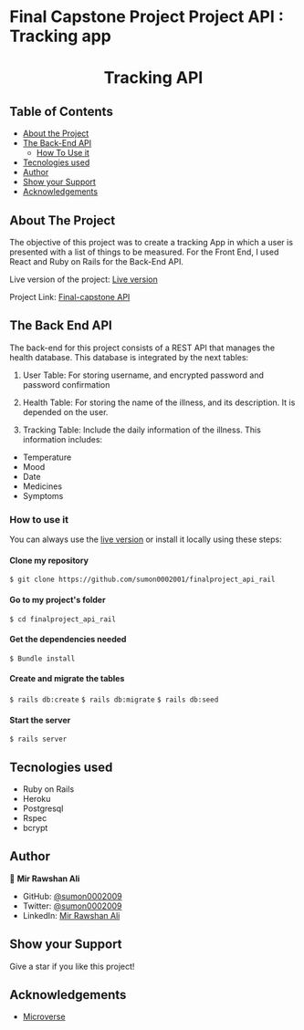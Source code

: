 # Final Capstone Project Project API : Tracking app

<div align="center">

  <h1 color= "rgb(243, 190, 44)" font-size= "40"> Tracking API </h1>
</div>

## Table of Contents

* [About the Project](#about-the-project)
* [The Back-End API](#the-back-end-api)
  * [How To Use it](#how-to-use-it)
* [Tecnologies used](#tecnologies-used)
* [Author](#author)
* [Show your Support](#show-your-support)
* [Acknowledgements](#acknowledgements)

<!-- ABOUT THE PROJECT -->
## About The Project

The objective of this project was to create a tracking App in which a user is presented with a list of things to be measured. For the Front End, I used React and Ruby on Rails for the Back-End API.

Live version of the project: [Live version]()

Project Link: [Final-capstone API](https://github.com/sumon0002001/finalproject_api_rail)


<!-- THE BACKEND API -->
## The Back End API

The back-end for this project consists of a REST API that manages the health database. This database is integrated by the next tables:

1. User Table: For storing username, and encrypted password and password confirmation

2. Health Table: For storing the name of the illness, and its description. It is depended on the user.

3. Tracking Table:  Include the daily information of the illness. This information includes:
* Temperature
* Mood
* Date
* Medicines
* Symptoms


<!-- HOW TO USE IT -->
### How to use it

You can always use the [live version]() or install it locally using these steps:


#### Clone my repository

`$ git clone https://github.com/sumon0002001/finalproject_api_rail`

#### Go to my project's folder

`$ cd finalproject_api_rail`

#### Get the dependencies needed

`$ Bundle install`

#### Create and migrate the tables
`$ rails db:create`
`$ rails db:migrate`
`$ rails db:seed`

#### Start the server
`$ rails server`

<!-- TECNOLOGIES USED -->
## Tecnologies used

* Ruby on Rails
* Heroku
* Postgresql
* Rspec
* bcrypt

<!--AUTHOR -->
## Author

👤  **Mir Rawshan Ali**

- GitHub: [@sumon0002009](https://github.com/sumon0002001)
- Twitter: [@sumon0002009](https://twitter.com/Sumon0002009)
- LinkedIn: [Mir Rawshan Ali](https://www.linkedin.com/in/mir-rawshan-ali/)


<!-- SHOW YOUR SUPPORT --> 
## Show your Support

Give a star if you like this project!

<!-- ACKNOWLEDGEMENTS -->
## Acknowledgements

* [Microverse](https://www.microverse.org/)
